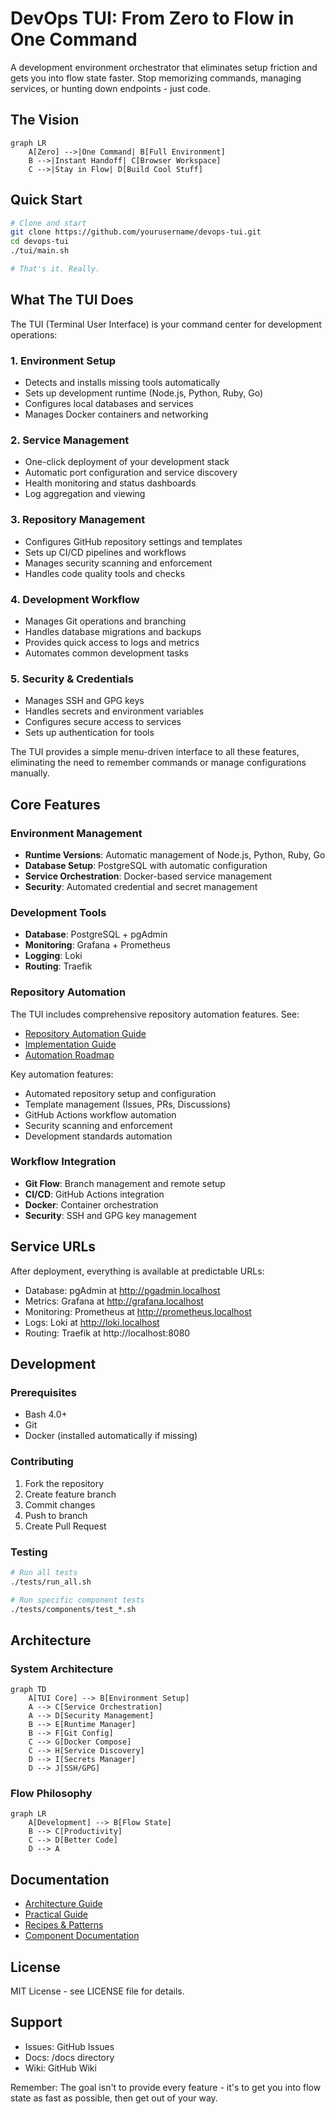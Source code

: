 # DevOps TUI: From Zero to Flow in One Command

A development environment orchestrator that eliminates setup friction and gets you into flow state faster. Stop memorizing commands, managing services, or hunting down endpoints - just code.

## The Vision

```mermaid
graph LR
    A[Zero] -->|One Command| B[Full Environment]
    B -->|Instant Handoff| C[Browser Workspace]
    C -->|Stay in Flow| D[Build Cool Stuff]
```

## Quick Start
```bash
# Clone and start
git clone https://github.com/yourusername/devops-tui.git
cd devops-tui
./tui/main.sh

# That's it. Really.
```

## What The TUI Does

The TUI (Terminal User Interface) is your command center for development operations:

### 1. Environment Setup
- Detects and installs missing tools automatically
- Sets up development runtime (Node.js, Python, Ruby, Go)
- Configures local databases and services
- Manages Docker containers and networking

### 2. Service Management
- One-click deployment of your development stack
- Automatic port configuration and service discovery
- Health monitoring and status dashboards
- Log aggregation and viewing

### 3. Repository Management
- Configures GitHub repository settings and templates
- Sets up CI/CD pipelines and workflows
- Manages security scanning and enforcement
- Handles code quality tools and checks

### 4. Development Workflow
- Manages Git operations and branching
- Handles database migrations and backups
- Provides quick access to logs and metrics
- Automates common development tasks

### 5. Security & Credentials
- Manages SSH and GPG keys
- Handles secrets and environment variables
- Configures secure access to services
- Sets up authentication for tools

The TUI provides a simple menu-driven interface to all these features, eliminating the need to remember commands or manage configurations manually.

## Core Features

### Environment Management
- **Runtime Versions**: Automatic management of Node.js, Python, Ruby, Go
- **Database Setup**: PostgreSQL with automatic configuration
- **Service Orchestration**: Docker-based service management
- **Security**: Automated credential and secret management

### Development Tools
- **Database**: PostgreSQL + pgAdmin
- **Monitoring**: Grafana + Prometheus
- **Logging**: Loki
- **Routing**: Traefik

### Repository Automation
The TUI includes comprehensive repository automation features. See:
- [Repository Automation Guide](docs/concepts/recipes/repository_automation.md)
- [Implementation Guide](docs/concepts/recipes/implementation_guide.md)
- [Automation Roadmap](docs/concepts/recipes/automation_roadmap.md)

Key automation features:
- Automated repository setup and configuration
- Template management (Issues, PRs, Discussions)
- GitHub Actions workflow automation
- Security scanning and enforcement
- Development standards automation

### Workflow Integration
- **Git Flow**: Branch management and remote setup
- **CI/CD**: GitHub Actions integration
- **Docker**: Container orchestration
- **Security**: SSH and GPG key management

## Service URLs

After deployment, everything is available at predictable URLs:
- Database: pgAdmin at http://pgadmin.localhost
- Metrics: Grafana at http://grafana.localhost
- Monitoring: Prometheus at http://prometheus.localhost
- Logs: Loki at http://loki.localhost
- Routing: Traefik at http://localhost:8080

## Development

### Prerequisites
- Bash 4.0+
- Git
- Docker (installed automatically if missing)

### Contributing
1. Fork the repository
2. Create feature branch
3. Commit changes
4. Push to branch
5. Create Pull Request

### Testing
```bash
# Run all tests
./tests/run_all.sh

# Run specific component tests
./tests/components/test_*.sh
```

## Architecture

### System Architecture
```mermaid
graph TD
    A[TUI Core] --> B[Environment Setup]
    A --> C[Service Orchestration]
    A --> D[Security Management]
    B --> E[Runtime Manager]
    B --> F[Git Config]
    C --> G[Docker Compose]
    C --> H[Service Discovery]
    D --> I[Secrets Manager]
    D --> J[SSH/GPG]
```

### Flow Philosophy
```mermaid
graph LR
    A[Development] --> B[Flow State]
    B --> C[Productivity]
    C --> D[Better Code]
    D --> A
```

## Documentation
- [Architecture Guide](docs/concepts/architecture_guide.md)
- [Practical Guide](docs/concepts/practical_guide.md)
- [Recipes & Patterns](docs/concepts/recipes/)
- [Component Documentation](docs/components/)

## License
MIT License - see LICENSE file for details.

## Support
- Issues: GitHub Issues
- Docs: /docs directory
- Wiki: GitHub Wiki

Remember: The goal isn't to provide every feature - it's to get you into flow state as fast as possible, then get out of your way.
